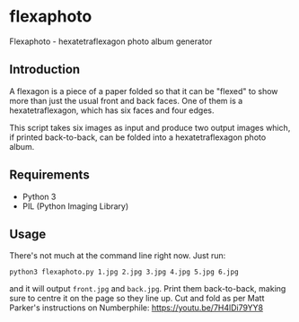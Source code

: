 # flexaphoto

Flexaphoto - hexatetraflexagon photo album generator

## Introduction

A flexagon is a piece of a paper folded so that it can be "flexed"
to show more than just the usual front and back faces. One of them
is a hexatetraflexagon, which has six faces and four edges.

This script takes six images as input and produce two output images
which, if printed back-to-back, can be folded into a hexatetraflexagon
photo album.

## Requirements

* Python 3
* PIL (Python Imaging Library)

## Usage

There's not much at the command line right now. Just run:

`python3 flexaphoto.py 1.jpg 2.jpg 3.jpg 4.jpg 5.jpg 6.jpg`

and it will output `front.jpg` and `back.jpg`. Print them
back-to-back, making sure to centre it on the page so they
line up. Cut and fold as per Matt Parker's instructions on
Numberphile: https://youtu.be/7H4lDi79YY8
